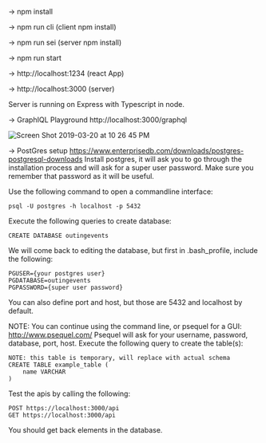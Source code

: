 -\> npm install

-\> npm run cli (client npm install)

-\> npm run sei (server npm install)

-\> npm run start

-\> http://localhost:1234 (react App)

-\> http://localhost:3000 (server)

Server is running on Express with Typescript in node.

-\> GraphIQL Playground http://localhost:3000/graphql

![Screen Shot 2019-03-20 at 10 26 45 PM](https://user-images.githubusercontent.com/5413258/54734798-79443400-4b5f-11e9-9a2c-ea25a4243485.png)

-> PostGres setup
https://www.enterprisedb.com/downloads/postgres-postgresql-downloads
Install postgres, it will ask you to go through the installation process and will ask for a super user password. Make sure you remember that password as it will be useful. 

Use the following command to open a commandline interface:
```
psql -U postgres -h localhost -p 5432
```
Execute the following queries to create database:
```
CREATE DATABASE outingevents
```
We will come back to editing the database, but first in .bash_profile, include the following:
```
PGUSER={your postgres user}
PGDATABASE=outingevents
PGPASSWORD={super user password}
```
You can also define port and host, but those are 5432 and localhost by default. 

NOTE: You can continue using the command line, or psequel for a GUI: http://www.psequel.com/
Psequel will ask for your username, password, database, port, host. 
Execute the following query to create the table(s): 
```
NOTE: this table is temporary, will replace with actual schema 
CREATE TABLE example_table (
    name VARCHAR
)
```
Test the apis by calling the following:
```
POST https://localhost:3000/api
GET https://localhost:3000/api
```
You should get back elements in the database.
